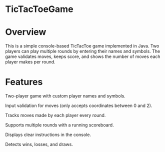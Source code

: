# TicTacToeGame

# Overview
This is a simple console-based TicTacToe game implemented in Java. Two players can play multiple rounds by entering their names and symbols. The game validates moves, keeps score, and shows the number of moves each player makes per round.

# Features
Two-player game with custom player names and symbols.

Input validation for moves (only accepts coordinates between 0 and 2).

Tracks moves made by each player every round.

Supports multiple rounds with a running scoreboard.

Displays clear instructions in the console.

Detects wins, losses, and draws.
